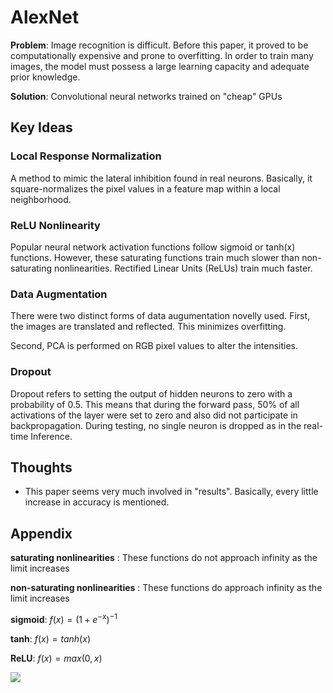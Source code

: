 # AlexNet

  **Problem**: Image recognition is difficult. Before this paper, it proved to be computationally expensive and prone to overfitting. In order to train many images, the model must possess a large learning capacity and adequate prior knowledge.

  **Solution**: Convolutional neural networks trained on "cheap" GPUs 

  ## Key Ideas

  ### Local Response Normalization

  A method to mimic the lateral inhibition found in real neurons. Basically, it square-normalizes the pixel values in a feature map within a local neighborhood.

  ### ReLU Nonlinearity

  Popular neural network activation functions follow sigmoid or tanh(x) functions. However, these saturating functions train much slower than non-saturating nonlinearities. Rectified Linear Units (ReLUs) train much faster.
  
### Data Augmentation

There were two distinct forms of data augumentation novelly used. First, the images are translated and reflected. This minimizes overfitting.

Second, PCA is performed on RGB pixel values to alter the intensities. 

### Dropout

Dropout refers to setting the output of hidden neurons to zero with a probability of 0.5. This means that during the forward pass, 50% of all activations of the layer were set to zero and also did not participate in backpropagation. During testing, no single neuron is dropped as in the real-time Inference.

## Thoughts
* This paper seems very much involved in "results". Basically, every little increase in accuracy is mentioned.

## Appendix

**saturating nonlinearities** : These functions do not approach infinity as the limit increases

**non-saturating nonlinearities** : These functions do approach infinity as the limit increases

**sigmoid**: $f(x) = (1 + e^{-x})^{-1}$

**tanh**: $f(x) = tanh(x)$

**ReLU**: $f(x) = max(0,x)$

<img src="https://render.githubusercontent.com/render/math?math=e^{i \pi} = -1">